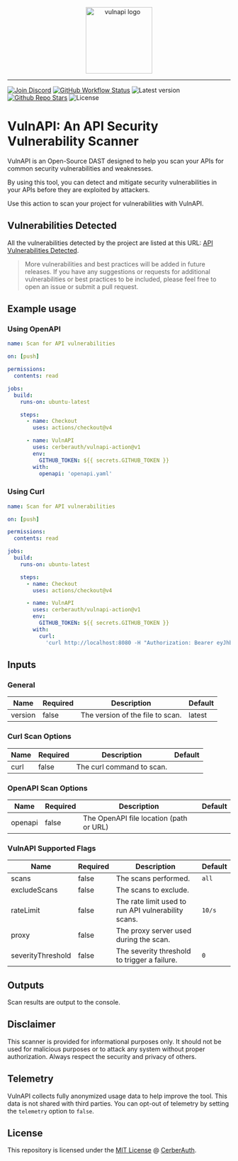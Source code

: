 <p align="center">
    <img src="https://vulnapi.cerberauth.com/logo-ascii-text-art.png" height="150" alt="vulnapi logo">
</p>

---

[![Join Discord](https://img.shields.io/discord/1242773130137833493?label=Discord&style=for-the-badge)](https://vulnapi.cerberauth.com/discord)
[![GitHub Workflow Status](https://img.shields.io/github/actions/workflow/status/cerberauth/vulnapi/ci.yml?branch=main&label=core%20build&style=for-the-badge)](https://github.com/cerberauth/vulnapi/actions/workflows/ci.yml)
![Latest version](https://img.shields.io/github/v/release/cerberauth/vulnapi?sort=semver&style=for-the-badge)
[![Github Repo Stars](https://img.shields.io/github/stars/cerberauth/vulnapi?style=for-the-badge)](https://github.com/cerberauth/vulnapi)
![License](https://img.shields.io/github/license/cerberauth/vulnapi?style=for-the-badge)

# VulnAPI: An API Security Vulnerability Scanner

VulnAPI is an Open-Source DAST designed to help you scan your APIs for common
security vulnerabilities and weaknesses.

By using this tool, you can detect and mitigate security vulnerabilities in your
APIs before they are exploited by attackers.

<!-- ![Demo](demo.gif) -->

Use this action to scan your project for vulnerabilities with VulnAPI.

## Vulnerabilities Detected

All the vulnerabilities detected by the project are listed at this URL:
[API Vulnerabilities Detected](https://vulnapi.cerberauth.com/docs/vulnerabilities?utm_source=github&utm_medium=readme).

> More vulnerabilities and best practices will be added in future releases. If
> you have any suggestions or requests for additional vulnerabilities or best
> practices to be included, please feel free to open an issue or submit a pull
> request.

## Example usage

### Using OpenAPI

```yaml
name: Scan for API vulnerabilities

on: [push]

permissions:
  contents: read

jobs:
  build:
    runs-on: ubuntu-latest

    steps:
      - name: Checkout
        uses: actions/checkout@v4

      - name: VulnAPI
        uses: cerberauth/vulnapi-action@v1
        env:
          GITHUB_TOKEN: ${{ secrets.GITHUB_TOKEN }}
        with:
          openapi: 'openapi.yaml'
```

### Using Curl

```yaml
name: Scan for API vulnerabilities

on: [push]

permissions:
  contents: read

jobs:
  build:
    runs-on: ubuntu-latest

    steps:
      - name: Checkout
        uses: actions/checkout@v4

      - name: VulnAPI
        uses: cerberauth/vulnapi-action@v1
        env:
          GITHUB_TOKEN: ${{ secrets.GITHUB_TOKEN }}
        with:
          curl:
            'curl http://localhost:8080 -H "Authorization: Bearer eyJhbGci..."'
```

## Inputs

### General

| Name    | Required | Description                      | Default |
| ------- | -------- | -------------------------------- | ------- |
| version | false    | The version of the file to scan. | latest  |

### Curl Scan Options

| Name | Required | Description               | Default |
| ---- | -------- | ------------------------- | ------- |
| curl | false    | The curl command to scan. |         |

### OpenAPI Scan Options

| Name    | Required | Description                             | Default |
| ------- | -------- | --------------------------------------- | ------- |
| openapi | false    | The OpenAPI file location (path or URL) |         |

### VulnAPI Supported Flags

| Name              | Required | Description                                         | Default |
| ----------------- | -------- | --------------------------------------------------- | ------- |
| scans             | false    | The scans performed.                                | `all`   |
| excludeScans      | false    | The scans to exclude.                               |         |
| rateLimit         | false    | The rate limit used to run API vulnerability scans. | `10/s`  |
| proxy             | false    | The proxy server used during the scan.              |         |
| severityThreshold | false    | The severity threshold to trigger a failure.        | `0`     |

## Outputs

Scan results are output to the console.

## Disclaimer

This scanner is provided for informational purposes only. It should not be used
for malicious purposes or to attack any system without proper authorization.
Always respect the security and privacy of others.

## Telemetry

VulnAPI collects fully anonymized usage data to help improve the tool. This data
is not shared with third parties. You can opt-out of telemetry by setting the
`telemetry` option to `false`.

## License

This repository is licensed under the
[MIT License](https://github.com/cerberauth/vulnapi-action/blob/main/LICENSE) @
[CerberAuth](https://www.cerberauth.com/).

